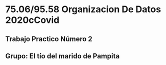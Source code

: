 # 75.06/95.58 Organizacion De Datos 2020cCovid

## Trabajo Practico Número 2

## Grupo: El tío del marido de Pampita